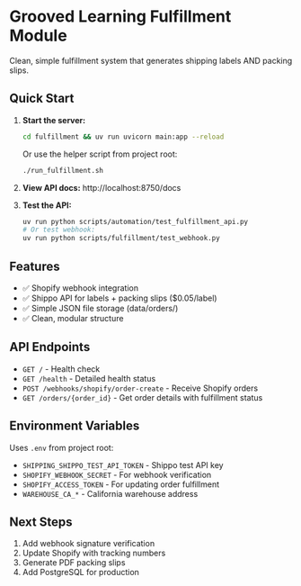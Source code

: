 # Grooved Learning Fulfillment Module

Clean, simple fulfillment system that generates shipping labels AND packing slips.

## Quick Start

1. **Start the server:**
   ```bash
   cd fulfillment && uv run uvicorn main:app --reload
   ```
   Or use the helper script from project root:
   ```bash
   ./run_fulfillment.sh
   ```

2. **View API docs:**
   http://localhost:8750/docs

3. **Test the API:**
   ```bash
   uv run python scripts/automation/test_fulfillment_api.py
   # Or test webhook:
   uv run python scripts/fulfillment/test_webhook.py
   ```

## Features

- ✅ Shopify webhook integration
- ✅ Shippo API for labels + packing slips ($0.05/label)
- ✅ Simple JSON file storage (data/orders/)
- ✅ Clean, modular structure

## API Endpoints

- `GET /` - Health check
- `GET /health` - Detailed health status
- `POST /webhooks/shopify/order-create` - Receive Shopify orders
- `GET /orders/{order_id}` - Get order details with fulfillment status

## Environment Variables

Uses `.env` from project root:
- `SHIPPING_SHIPPO_TEST_API_TOKEN` - Shippo test API key
- `SHOPIFY_WEBHOOK_SECRET` - For webhook verification
- `SHOPIFY_ACCESS_TOKEN` - For updating order fulfillment
- `WAREHOUSE_CA_*` - California warehouse address

## Next Steps

1. Add webhook signature verification
2. Update Shopify with tracking numbers
3. Generate PDF packing slips
4. Add PostgreSQL for production